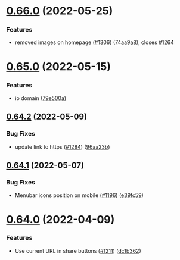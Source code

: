 # [0.66.0](https://github.com/EddieHubCommunity/LinkFree/compare/v0.65.0...v0.66.0) (2022-05-25)


### Features

* removed images on homepage ([#1306](https://github.com/EddieHubCommunity/LinkFree/issues/1306)) ([74aa9a8](https://github.com/EddieHubCommunity/LinkFree/commit/74aa9a862c25fa39d2076eb0f69aeeeb002eea0f)), closes [#1264](https://github.com/EddieHubCommunity/LinkFree/issues/1264)



# [0.65.0](https://github.com/EddieHubCommunity/LinkFree/compare/v0.64.2...v0.65.0) (2022-05-15)


### Features

* io domain ([79e500a](https://github.com/EddieHubCommunity/LinkFree/commit/79e500aac111c39aefc1d1c409a1357142f49c1f))



## [0.64.2](https://github.com/EddieHubCommunity/LinkFree/compare/v0.64.1...v0.64.2) (2022-05-09)


### Bug Fixes

* update link to https ([#1284](https://github.com/EddieHubCommunity/LinkFree/issues/1284)) ([96aa23b](https://github.com/EddieHubCommunity/LinkFree/commit/96aa23b188c2ce631fdadd92959c8bd2d315c618))



## [0.64.1](https://github.com/EddieHubCommunity/LinkFree/compare/v0.64.0...v0.64.1) (2022-05-07)


### Bug Fixes

* Menubar icons position on mobile ([#1196](https://github.com/EddieHubCommunity/LinkFree/issues/1196)) ([e39fc59](https://github.com/EddieHubCommunity/LinkFree/commit/e39fc59868ec37b990114fd482d6d549e1396fa1))



# [0.64.0](https://github.com/EddieHubCommunity/LinkFree/compare/v0.63.1...v0.64.0) (2022-04-09)


### Features

* Use current URL in share buttons ([#1211](https://github.com/EddieHubCommunity/LinkFree/issues/1211)) ([dc1b362](https://github.com/EddieHubCommunity/LinkFree/commit/dc1b362fdaf2992c42ef24d799d04c2abac9b827))



